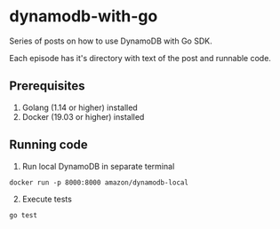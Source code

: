 # dynamodb-with-go

Series of posts on how to use DynamoDB with Go SDK.

Each episode has it's directory with text of the post and runnable code.

## Prerequisites
1. Golang (1.14 or higher) installed 
2. Docker (19.03 or higher) installed

## Running code 

1. Run local DynamoDB in separate terminal
```
docker run -p 8000:8000 amazon/dynamodb-local
```

2. Execute tests 
```
go test
```